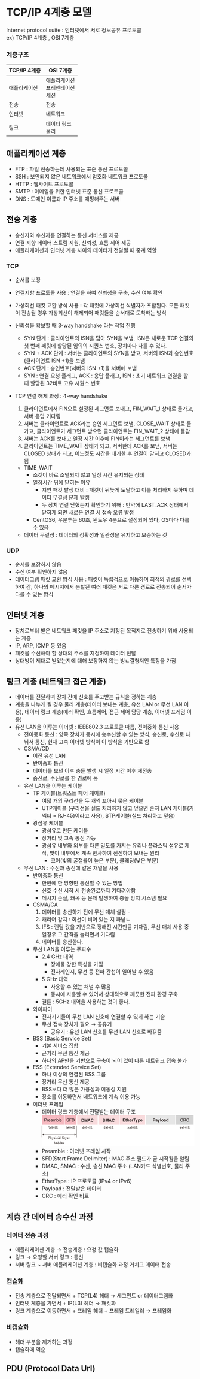 # TCP/IP 4계층 모델
Internet protocol suite : 인터넷에서 서로 정보공유 프로토콜
<br> ex) TCP/IP 4계층 , OSI 7계층

### 계층구조

| TCP/IP 4계층 | OSI 7계층                    |
|------------|----------------------------|
| 애플리케이션     | 애플리케이션 <br> 프레젠테이션 <br> 세션 |
| 전송         | 전송                         |
| 인터넷        | 네트워크                       |
| 링크         | 데이터 링크 <br> 물리             |

## 애플리케이션 계층
- FTP : 파일 전송하는데 사용되는 표준 통신 프로토콜
- SSH : 보안되지 않은 네트워크에서 암호화 네트워크 프로토콜
- HTTP : 웹사이트 프로토콜
- SMTP : 이메일을 위한 인터넷 표준 통신 프로토콜
- DNS : 도메인 이름과 IP 주소를 매핑해주는 서버

## 전송 계층

- 송신자와 수신자를 연결하는 통신 서비스를 제공
- 연결 지향 데이터 스트림 지원, 신뢰성, 흐름 제어 제공
- 애플리케이션과 인터넷 계층 사이의 데이터가 전달될 때 중계 역할

### TCP

- 순서를 보장
- 연결지향 프로토콜 사용 : 연결을 하여 신뢰성을 구축, 수신 여부 확인
- 가상회선 패킷 교환 방식 사용 : 각 패킷에 가상회선 식별자가 포함된다. 모든 패킷이
  전송될 경우 가상회선이 해제되어 패킷들을 순서대로 도착하는 방식
- 신뢰성을 확보할 때 3-way handshake 라는 작업 진행
    - SYN 단계 : 클라이언트의 ISN을 담아 SYN을 보냄, ISN은 새로운 TCP 연결의
      첫 번째 패킷에 할당된 임의의 시퀀스 번호, 장치마다 다를 수 있다.
    - SYN + ACK 단계 : 서버는 클라이언트의 SYN을 받고, 서버의 ISN과 승인번호(클라이언트 ISN +1)을 보냄
    - ACK 단계 : 승인번호(서버의 ISN +1)을 서버에 보냄
    - SYN : 연결 요청 플래그, ACK : 응답 플래그, ISN : 초기 네트워크 연결을 할 때 할당된 32비트 고유 시퀀스 번호
- TCP 연결 해제 과정 : 4-way handshake
    1. 클라이언트에서 FIN으로 설정된 세그먼트 보내고, FIN_WAIT_1 상태로 들가고, 서버 응답 기다림
    2. 서버는 클라이언트로 ACK라는 승인 세그먼트 보냄, CLOSE_WAIT 상태로 들가고,
       클라이언트가 세그먼트 받으면 클라이언트는 FIN_WAIT_2 상태에 들감
    3. 서버는 ACK를 보내고 일정 시간 이후에 FIN이라는 세그먼트를 보냄
    4. 클라이언트는 TIME_WAIT 상태가 되고, 서버한테 ACK를 보냄, 서버는 CLOSED 상태가 되고,
       어느정도 시간을 대기한 후 연결이 닫히고 CLOSED가 됨

    - TIME_WAIT
        - 소켓이 바로 소멸되지 않고 일정 시간 유지되는 상태
        - 일정시간 뒤에 닫히는 이유
            - 지연 패킷 발생 대비 : 패킷이 뒤늦게 도달하고 이를 처리하지 못하며 데이터 무결성 문제 발생
            - 두 장치 연결 닫혔는지 확인하기 위해 : 만약에 LAST_ACK 상태에서 닫히게 되면 새로운 연결 시 접속 오류 발생
        - CentOS6, 우분투는 60초, 윈도우 4분으로 설정되어 있다, OS마다 다를 수 있음
    - 데이터 무결성 : 데이터의 정확성과 일관성을 유지하고 보증하는 것

### UDP

- 순서를 보장하지 않음
- 수신 여부 확인하지 않음
- 데이터그램 패킷 교환 방식 사용 : 패킷이 독립적으로 이동하며 최적의 경로를 선택하여 감,
  하나의 메시지에서 분할된 여러 패킷은 서로 다른 경로로 전송되어 순서가 다를 수 있는 방식

## 인터넷 계층
- 장치로부터 받은 네트워크 패킷을 IP 주소로 지정된 목적지로 전송하기 위해 사용되는 계층
- IP, ARP, ICMP 등 있음
- 패킷을 수신해야 할 상대의 주소를 지정하여 데이터 전달
- 상대방이 제대로 받았는지에 대해 보장하지 않는 빙ㄴ결형저인 특징을 가짐

## 링크 계층 (네트워크 접근 계층)
- 데이터를 전달하며 장치 간에 신호를 주고받는 규칙을 정하는 계층
- 계층을 나누게 될 경우 물리 계층(데이터 보내는 계층, 유선 LAN or 무선 LAN 이용),
  데이터 링크 계층(에러 확인, 흐름제어, 접근 제어 담당 계층, 이더넷 프레임 이용)
- 유선 LAN을 이루는 이더넷 :  IEEE802.3 프로토콜 따름, 전이중화 통신 사용
    - 전이중화 통신 : 양쪽 장치가 동시에 송수신할 수 있는 방식, 송신로, 수신로 나눠서 통신, 현재 고속 이더넷 방식이 이 방식을 기반으로 함
    - CSMA/CD
        - 이전 유선 LAN
        - 반이중화 통신
        - 데이터를 보낸 이후 충돌 발생 시 일정 시간 이후 재전송
        - 송신로, 수신로를 한 경로에 둠
    - 유선 LAN을 이루는 케이블
        - TP 케이블(트워스트 페어 케이블)
            - 여덟 개의 구리선을 두 개씩 꼬아서 묶은 케이블
            - UTP케이블 (구리선을 실드 처리하지 않고 덮으면 흔히 LAN 케이블(커넥터 = RJ-45)이라고 사용),
              STP케이블(실드 처리하고 덮음)
        - 광섬유 케이블
            - 광섬유로 만든 케이블
            - 장거리 및 고속 통신 가능
            - 광섬유 내부와 외부를 다른 밀도를 가지는 유리나 플라스틱 섬유로 제작, 빛이 내부에서 계속 반사하여 전진하여 보내는 원리
                - 코어(빛의 굴절률이 높은 부분), 클래딩(낮은 부분)
    - 무선 LAN : 수신과 송신에 같은 채널을 사용
        - 반이중화 통신 
          - 한번에 한 방향만 통신할 수 있는 방법
          - 신호 수신 시작 시 전송완료까지 기다려야함
          - 메시지 손실, 왜곡 등 문제 발생하여 충돌 방지 시스템 필요
        - CSMA/CA
          1. 데이터를 송신하기 전에 무선 매체 살핌 -
          2. 캐리어 감지 : 회선이 비어 있는 지 파낟ㄴ
          3. IFS : 랜덤 값을 기반으로 정해진 시간만큼 기다림, 무선 매체 사용 중 일경우 그 간격을 늘리면서 기다림
          4. 데이터를 송신한다.
        - 무선 LAN을 이루는 주파수
          - 2.4 GHz 대역
            - 장애물 강한 특성을 가짐
            - 전자레인지, 무선 등 전파 간섭이 일어날 수 있음
          - 5 GHz 대역
            - 사용할 수 있는 채널 수 많음
            - 동시에 사용할 수 있어서 상대적으로 깨끗한 전파 환경 구축
          - 결론 : 5GHz 대역을 사용하는 것이 좋다.
        - 와이파이
          - 전자기기들이 무선 LAN 신호에 연결할 수 있게 하는 기술
          - 무선 접속 장치가 필요 → 공유기
            - 공유기 : 유선 LAN 신호를 무선 LAN 신호로 바꿔줌
        - BSS (Basic Service Set)
          - 기본 서비스 집합
          - 근거리 무선 통신 제공
          - 하나의 AP만을 기반으로 구축이 되어 있어 다른 네트워크 접속 불가
        - ESS (Extended Service Set)
          - 하나 이상의 연결된 BSS 그룹
          - 장거리 무선 통신 제공
          - BSS보다 더 많은 가용성과 이동성 지원
          - 장소를 이동하면서 네트워크에 계속 이용 가능
        - 이더넷 프레임
          - 데이터 링크 계층에서 전달받는 데이터 구조
          ![img.png](../../img/img_3.png)
          - Preamble : 이더넷 프레임 시작
          - SFD(Start Frame Delimiter) : MAC 주소 필드가 곧 시작됨을 알림
          - DMAC, SMAC : 수신, 송신 MAC 주소 (LAN카드 식별번호, 물리 주소)
          - EtherType : IP 프로토콜 (IPv4 or IPv6)
          - Payload : 전달받은 데이터
          - CRC : 에러 확인 비트

## 계층 간 데이터 송수신 과정
### 데이터 전송 과정
- 애플리케이션 계층 → 전송계층 : 요청 값 캡슐화
- 링크 → 요청할 서버 링크 : 통신
- 서버 링크 ~ 서버 애플리케이션 계층 : 비캡슐화 과정 거치고 데이터 전송

### 캡슐화
- 전송 계층으로 전달되면서 + TCP(L4) 헤더 → 세그먼트 or 데이터그램화
- 인터넷 계층을 가면서 + IP(L3) 헤더 → 패킷화
- 링크 계층으로 이동하면서 + 프레임 헤더 + 프레임 트레일러 → 프레임화

### 비캡슐화
- 헤더 부분을 제거하는 과정
- 캡슐화에 역순

## PDU (Protocol Data Url)

